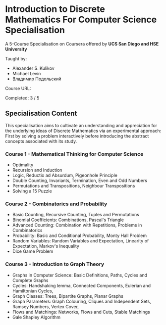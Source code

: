 # Introduction to Discrete Mathematics For Computer Science Specialisation
A 5-Course Specialisation on Coursera offered by <b> UCS San Diego and HSE University </b>

Taught by:
- Alexander S. Kulikov
- Michael Levin
- Владимир Подольский

Course URL: <a> </a>

Completed: 3 / 5
## Specialisation Content
This specialisation aims to cultivate an understanding and appreciation for the underlying ideas of Discrete Mathematics via an experimental approach: First by solving a problem interactively before introducing the abstract concepts associated with its study. 

### Course 1 - Mathematical Thinking for Computer Science
- Optimality 
- Recursion and Induction
- Logic, Reductio ad Absurdum, Pigeonhole Principle
- Double Counting, Invariants, Termination, Even and Odd Numbers 
- Permutations and Transpositions, Neighbour Transpositions
- Solving a 15 Puzzle

### Course 2 - Combinatorics and Probability
- Basic Counting, Recursive Counting, Tuples and Permutations
- Binomial Coefficients: Combinations, Pascal's Triangle
- Advanced Counting: Combination with Repetitions, Problems in Combinatorics 
- Probability: Basic and Conditional Probability, Monty Hall Problem
- Random Variables: Random Variables and Expectation, Linearity of Expectation, Markov's Inequality
- Dice Game Problem

### Course 3 - Introduction to Graph Theory
- Graphs in Computer Science: Basic Definitions, Paths, Cycles and Complete Graphs
- Cycles: Handshaking lemma, Connected Components, Eulerian and Hamiltonian Cycles,
- Graph Classes: Trees, Bipartite Graphs, Planar Graphs
- Graph Parameters: Graph Colouring, Cliques and Independent Sets, Ramsey Numbers, Vertex Cover,
- Flows and Matchings: Networks, Flows and Cuts, Stable Matchings
- Gale Shapley Algorithm 

